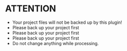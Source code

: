 # **ATTENTION**
* Your project files will not be backed up by this plugin!
* Please back up your project first
* Please back up your project first
* Please back up your project first
* Do not change anything while processing.